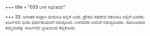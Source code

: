 +++
title = "033 ಬಳಿಕ ಸಙ್ಕೇತದಲಿ"

+++
33. ಅನಂತರ ಗುಟ್ಟಾಗಿ ಭೀಮನೂ ಅಲ್ಲಿಗೆ ಬಂದ. ದ್ರೌಪದಿ ಸಹದೇವ ನಕುಲರೂ ಅಲ್ಲಿಗೆ ಬಂದರು. ಅರ್ಜುನನು ಭೀಮ ಧರ್ಮರಾಯರಿಗೆ ನಮಸ್ಕರಿಸಿದ. ಉಳಿದವರು ಅವನಿಗೆ ನಮಸ್ಕರಿಸಿದರು. ಸಮಬಲರಾದ ತಮ್ಮಂದಿರನ್ನು ಅರ್ಜುನನು ಪ್ರೀತಿಯಿಂದ ತಬ್ಬಿಕೊಂಡ.